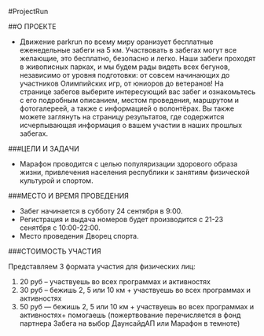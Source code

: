 #ProjectRun

##О ПРОЕКТЕ

- Движение parkrun по всему миру оранизует бесплатные еженедельные забеги на 5 км. Участвовать в забегах могут все желающие, это бесплатно, безопасно и легко. Наши забеги проходят в живописных парках, и мы будем рады видеть всех бегунов, независимо от уровня подготовки: от совсем начинающих до участников Олимпийских игр, от юниоров до ветеранов! На странице забегов выберите интересующий вас забег и ознакомьтесь с его подробным описанием, местом проведения, маршрутом и фотогалереей, а также с информацией о волонтёрах. Вы также можете заглянуть на страницу результатов, где содержится исчерпывающая информация о вашем участии в наших прошлых забегах.

###ЦЕЛИ И ЗАДАЧИ

- Марафон проводится с целью популяризации здорового образа жизни, привлечения населения республики к занятиям физической культурой и спортом.

###МЕСТО И ВРЕМЯ ПРОВЕДЕНИЯ

* Забег начинается в субботу 24 сентября в 9:00.
* Регистрация и выдача номеров будет производится с 21-23 сенятбря с 10:00-22:00.
* Место проведения Дворец спорта.

###СТОИМОСТЬ УЧАСТИЯ

Представляем 3 формата участия для физических лиц:

1. 20 руб – участвуешь во всех программах и активностях
2. 30 руб – бежишь 2, 5 или 10 км + участвуешь во всех программах и активностях
3. 50 руб — бежишь 2, 5 или 10 км + участвуешь во всех программах и активностях+ помогаешь (пожертвование перечисляется в фонд партнера Забега на выбор ДаунсайдАП или Марафон в темноте)
